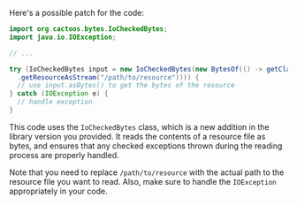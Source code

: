 Here's a possible patch for the code:
```java
import org.cactoos.bytes.IoCheckedBytes;
import java.io.IOException;

// ...

try (IoCheckedBytes input = new IoCheckedBytes(new BytesOf(() -> getClass()
  .getResourceAsStream("/path/to/resource")))) {
  // use input.asBytes() to get the bytes of the resource
} catch (IOException e) {
  // handle exception
}
```
This code uses the `IoCheckedBytes` class, which is a new addition in the library version you provided. It reads the contents of a resource file as bytes, and ensures that any checked exceptions thrown during the reading process are properly handled.

Note that you need to replace `/path/to/resource` with the actual path to the resource file you want to read. Also, make sure to handle the `IOException` appropriately in your code.